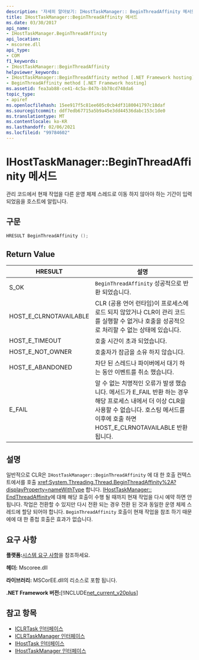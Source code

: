 ```yaml
---
description: '자세히 알아보기: IHostTaskManager:: BeginThreadAffinity 메서드'
title: IHostTaskManager::BeginThreadAffinity 메서드
ms.date: 03/30/2017
api_name:
- IHostTaskManager.BeginThreadAffinity
api_location:
- mscoree.dll
api_type:
- COM
f1_keywords:
- IHostTaskManager::BeginThreadAffinity
helpviewer_keywords:
- IHostTaskManager::BeginThreadAffinity method [.NET Framework hosting]
- BeginThreadAffinity method [.NET Framework hosting]
ms.assetid: fea3ab88-ce41-4c5a-847b-bb78cd748da6
topic_type:
- apiref
ms.openlocfilehash: 15ee917f5c81ee605c0cb4df3180041797c18daf
ms.sourcegitcommit: ddf7edb67715a5b9a45e3dd44536dabc153c1de0
ms.translationtype: MT
ms.contentlocale: ko-KR
ms.lasthandoff: 02/06/2021
ms.locfileid: "99784602"
---
```

# <a name="ihosttaskmanagerbeginthreadaffinity-method"></a>IHostTaskManager::BeginThreadAffinity 메서드

관리 코드에서 현재 작업을 다른 운영 체제 스레드로 이동 하지 않아야 하는 기간이 입력 되었음을 호스트에 알립니다.  
  
## <a name="syntax"></a>구문  
  
```cpp  
HRESULT BeginThreadAffinity ();  
```  
  
## <a name="return-value"></a>Return Value  
  
|HRESULT|설명|  
|-------------|-----------------|  
|S_OK|`BeginThreadAffinity` 성공적으로 반환 되었습니다.|  
|HOST_E_CLRNOTAVAILABLE|CLR (공용 언어 런타임)이 프로세스에 로드 되지 않았거나 CLR이 관리 코드를 실행할 수 없거나 호출을 성공적으로 처리할 수 없는 상태에 있습니다.|  
|HOST_E_TIMEOUT|호출 시간이 초과 되었습니다.|  
|HOST_E_NOT_OWNER|호출자가 잠금을 소유 하지 않습니다.|  
|HOST_E_ABANDONED|차단 된 스레드나 파이버에서 대기 하는 동안 이벤트를 취소 했습니다.|  
|E_FAIL|알 수 없는 치명적인 오류가 발생 했습니다. 메서드가 E_FAIL 반환 하는 경우 해당 프로세스 내에서 더 이상 CLR을 사용할 수 없습니다. 호스팅 메서드를 이후에 호출 하면 HOST_E_CLRNOTAVAILABLE 반환 됩니다.|  
  
## <a name="remarks"></a>설명  

 일반적으로 CLR은 `IHostTaskManager::BeginThreadAffinity` 에 대 한 호출 컨텍스트에서를 호출 <xref:System.Threading.Thread.BeginThreadAffinity%2A?displayProperty=nameWithType> 합니다. [IHostTaskManager:: EndThreadAffinity](ihosttaskmanager-endthreadaffinity-method.md)에 대해 해당 호출이 수행 될 때까지 현재 작업을 다시 예약 하면 안 됩니다. 작업은 전환할 수 있지만 다시 전환 되는 경우 전환 된 것과 동일한 운영 체제 스레드에 할당 되어야 합니다. `BeginThreadAffinity` 호출이 현재 작업을 참조 하기 때문에에 대 한 중첩 호출은 효과가 없습니다.  
  
## <a name="requirements"></a>요구 사항  

 **플랫폼:**[시스템 요구 사항](../../get-started/system-requirements.md)을 참조하세요.  
  
 **헤더:** Mscoree.dll  
  
 **라이브러리:** MSCorEE.dll의 리소스로 포함 됩니다.  
  
 **.NET Framework 버전:**[!INCLUDE[net_current_v20plus](../../../../includes/net-current-v20plus-md.md)]  
  
## <a name="see-also"></a>참고 항목

- [ICLRTask 인터페이스](iclrtask-interface.md)
- [ICLRTaskManager 인터페이스](iclrtaskmanager-interface.md)
- [IHostTask 인터페이스](ihosttask-interface.md)
- [IHostTaskManager 인터페이스](ihosttaskmanager-interface.md)
